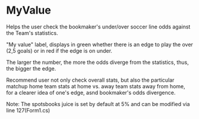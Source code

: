 # MyValue
Helps the user check the bookmaker's under/over soccer line odds against the Team's statistics.

"My value" label, displays in green whether there is an edge to play the over (2,5 goals) or in red if the edge is on under.

The larger the number, the more the odds diverge from the statistics, thus, the bigger the edge.

Recommend user not only check overall stats, but also the particular matchup home team stats at home vs. away team stats away from home, for a clearer idea of one's edge, asnd bookmaker's odds divergence.


Note: The spotsbooks juice is set by default at 5% and can be modified via line 127(Form1.cs)
